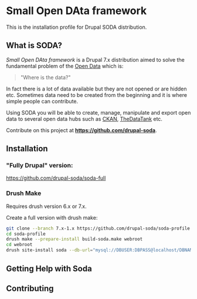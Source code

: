 # Small Open DAta framework
This is the installation profile for Drupal SODA distribution.

## What is SODA?
*Small Open DAta framework* is a Drupal 7.x distribution aimed to solve the fundamental problem of the [Open Data](http://opendefinition.org/od/) which is:

> "Where is the data?"

In fact there is a lot of data available but they are not opened or are hidden etc. Sometimes data need to be created from the beginning and it is where simple people can contribute.

Using SODA you will be able to create, manage, manipulate and export open data to several open data hubs such as [CKAN](http://ckan.org), [TheDataTank](http://thedatatank.com) etc.

Contribute on this project at <b>https://github.com/drupal-soda</b>.

## Installation

### "Fully Drupal" version:

https://github.com/drupal-soda/soda-full

### Drush Make

Requires drush version 6.x or 7.x.

Create a full version with drush make:

``` bash
git clone --branch 7.x-1.x https://github.com/drupal-soda/soda-profile
cd soda-profile
drush make --prepare-install build-soda.make webroot
cd webroot
drush site-install soda --db-url="mysql://DBUSER:DBPASS@localhost/DBNAME"
```

## Getting Help with Soda

## Contributing
